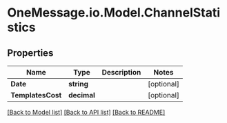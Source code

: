 # OneMessage.io.Model.ChannelStatistics

## Properties

Name | Type | Description | Notes
------------ | ------------- | ------------- | -------------
**Date** | **string** |  | [optional] 
**TemplatesCost** | **decimal** |  | [optional] 

[[Back to Model list]](../README.md#documentation-for-models) [[Back to API list]](../README.md#documentation-for-api-endpoints) [[Back to README]](../README.md)

